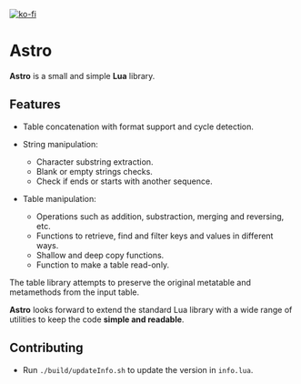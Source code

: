 [![ko-fi](https://ko-fi.com/img/githubbutton_sm.svg)](https://ko-fi.com/W7W32691S)

# Astro

**Astro** is a small and simple **Lua** library.

## Features

- Table concatenation with format support and cycle detection.

- String manipulation:
    - Character substring extraction.
    - Blank or empty strings checks.
    - Check if ends or starts with another sequence.

- Table manipulation:
    - Operations such as addition, substraction, merging and reversing, etc.
    - Functions to retrieve, find and filter keys and values in different ways.
    - Shallow and deep copy functions.
    - Function to make a table read-only.

The table library attempts to preserve the original metatable and metamethods from the input table.

**Astro** looks forward to extend the standard Lua library with a wide range of utilities to keep the code **simple and readable**.

## Contributing

- Run `./build/updateInfo.sh` to update the version in `info.lua`.
